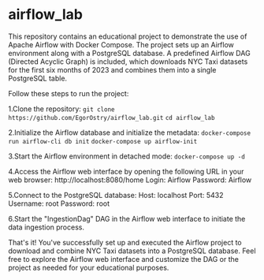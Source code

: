 # airflow_lab

This repository contains an educational project to demonstrate the use of Apache Airflow with Docker Compose. The project sets up an Airflow environment along with a PostgreSQL database. A predefined Airflow DAG (Directed Acyclic Graph) is included, which downloads NYC Taxi datasets for the first six months of 2023 and combines them into a single PostgreSQL table.

Follow these steps to run the project:

1.Clone the repository:
`git clone https://github.com/EgorOstry/airflow_lab.git`
`cd airflow_lab`

2.Initialize the Airflow database and initialize the metadata:
`docker-compose run airflow-cli db init`
`docker-compose up airflow-init`

3.Start the Airflow environment in detached mode:
`docker-compose up -d`

4.Access the Airflow web interface by opening the following URL in your web browser:
http://localhost:8080/home
Login: Airflow
Password: Airflow

5.Connect to the PostgreSQL database:
Host: localhost
Port: 5432
Username: root
Password: root

6.Start the "IngestionDag" DAG in the Airflow web interface to initiate the data ingestion process.

That's it! You've successfully set up and executed the Airflow project to download and combine NYC Taxi datasets into a PostgreSQL database.
Feel free to explore the Airflow web interface and customize the DAG or the project as needed for your educational purposes.
